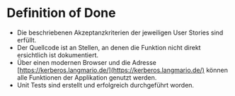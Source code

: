 # Definition of Done

* Die beschriebenen Akzeptanzkriterien der jeweiligen User Stories sind erfüllt.
* Der Quellcode ist an Stellen, an denen die Funktion nicht direkt ersichtlich ist dokumentiert.
* Über einen modernen Browser und die Adresse [https://kerberos.langmario.de/](https://kerberos.langmario.de/) können  alle Funktionen der Applikation genutzt werden.
* Unit Tests sind erstellt und erfolgreich durchgeführt worden.